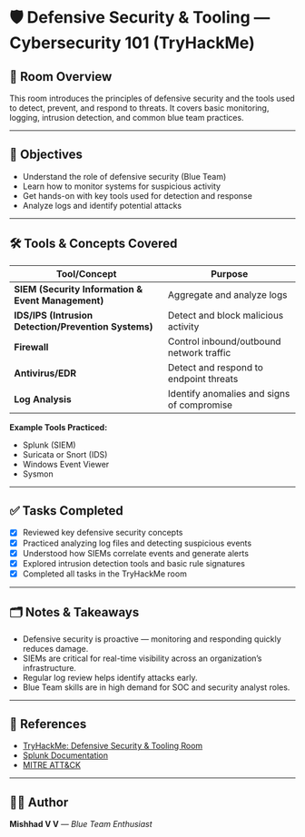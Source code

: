 # 🛡️ Defensive Security & Tooling — Cybersecurity 101 (TryHackMe)

## 📌 Room Overview
This room introduces the principles of defensive security and the tools used to detect, prevent, and respond to threats. It covers basic monitoring, logging, intrusion detection, and common blue team practices.

---

## 🎯 Objectives
- Understand the role of defensive security (Blue Team)
- Learn how to monitor systems for suspicious activity
- Get hands-on with key tools used for detection and response 
- Analyze logs and identify potential attacks

---

## 🛠️ Tools & Concepts Covered

| Tool/Concept | Purpose |
| ------------- | ------- |
| **SIEM (Security Information & Event Management)** | Aggregate and analyze logs |
| **IDS/IPS (Intrusion Detection/Prevention Systems)** | Detect and block malicious activity |
| **Firewall** | Control inbound/outbound network traffic |
| **Antivirus/EDR** | Detect and respond to endpoint threats |
| **Log Analysis** | Identify anomalies and signs of compromise |

**Example Tools Practiced:**
- Splunk (SIEM)
- Suricata or Snort (IDS)
- Windows Event Viewer
- Sysmon

---

## ✅ Tasks Completed
- [x] Reviewed key defensive security concepts
- [x] Practiced analyzing log files and detecting suspicious events
- [x] Understood how SIEMs correlate events and generate alerts
- [x] Explored intrusion detection tools and basic rule signatures
- [x] Completed all tasks in the TryHackMe room

---

## 🗂️ Notes & Takeaways
- Defensive security is proactive — monitoring and responding quickly reduces damage.
- SIEMs are critical for real-time visibility across an organization’s infrastructure.
- Regular log review helps identify attacks early.
- Blue Team skills are in high demand for SOC and security analyst roles.

---

## 🔗 References
- [TryHackMe: Defensive Security & Tooling Room](https://tryhackme.com)
- [Splunk Documentation](https://docs.splunk.com)
- [MITRE ATT&CK](https://attack.mitre.org)

---

## 👨‍💻 Author
**Mishhad V V** — *Blue Team Enthusiast*


